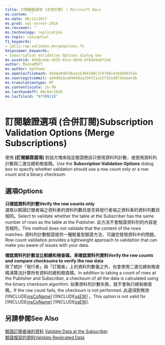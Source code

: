 ```yaml
---
title: 訂閱驗證選項 (合併訂閱) | Microsoft Docs
ms.custom: ''
ms.date: 06/13/2017
ms.prod: sql-server-2014
ms.reviewer: ''
ms.technology: replication
ms.topic: conceptual
f1_keywords:
- sql12.rep.validate.mergeoptions.f1
helpviewer_keywords:
- Subscription Validation Options dialog box
ms.assetid: 4958c4ab-2025-42ce-b836-6fb4e9e6f24d
author: MashaMSFT
ms.author: mathoma
ms.openlocfilehash: 458da0387dbaa1b366348c374748c42946893feb
ms.sourcegitcommit: ad4d92dce894592a259721a1571b1d8736abacdb
ms.translationtype: MT
ms.contentlocale: zh-TW
ms.lasthandoff: 08/04/2020
ms.locfileid: "87709118"
---
```

# <a name="subscription-validation-options-merge-subscriptions"></a><span data-ttu-id="64d05-102">訂閱驗證選項 (合併訂閱)</span><span class="sxs-lookup"><span data-stu-id="64d05-102">Subscription Validation Options (Merge Subscriptions)</span></span>
  <span data-ttu-id="64d05-103">使用 **[訂閱驗證選項]** 對話方塊來指定驗證應該只使用資料列計數，或使用資料列計數與二進位總和檢查碼。</span><span class="sxs-lookup"><span data-stu-id="64d05-103">Use the **Subscription Validation Options** dialog box to specify whether validation should use a row count only or a row count and a binary checksum.</span></span>  
  
## <a name="options"></a><span data-ttu-id="64d05-104">選項</span><span class="sxs-lookup"><span data-stu-id="64d05-104">Options</span></span>  
 <span data-ttu-id="64d05-105">**只確認資料列計數**</span><span class="sxs-lookup"><span data-stu-id="64d05-105">**Verify the row counts only**</span></span>  
 <span data-ttu-id="64d05-106">選取以驗證訂閱者端之資料表的資料列數目是否與發行者端之資料表的資料列數目相同。</span><span class="sxs-lookup"><span data-stu-id="64d05-106">Select to validate whether the table at the Subscriber has the same number of rows as the table at the Publisher.</span></span> <span data-ttu-id="64d05-107">此方法不會驗證資料列的內容是否相符。</span><span class="sxs-lookup"><span data-stu-id="64d05-107">This method does not validate that the content of the rows matches.</span></span> <span data-ttu-id="64d05-108">資料列計數驗證提供一種輕量型驗證方法，可讓您發現資料中的問題。</span><span class="sxs-lookup"><span data-stu-id="64d05-108">Row count validation provides a lightweight approach to validation that can make you aware of issues with your data.</span></span>  
  
 <span data-ttu-id="64d05-109">**確認資料列計數並比較總和檢查碼，來確認資料列資料**</span><span class="sxs-lookup"><span data-stu-id="64d05-109">**Verify the row counts and compare checksums to verify the row data**</span></span>  
 <span data-ttu-id="64d05-110">除了統計「發行者」與「訂閱者」上的資料列數量之外，也會使用二進位總和檢查碼演算法計算所有資料的總和檢查碼。</span><span class="sxs-lookup"><span data-stu-id="64d05-110">In addition to taking a count of rows at the Publisher and Subscriber, a checksum of all the data is calculated using the binary checksum algorithm.</span></span> <span data-ttu-id="64d05-111">如果資料列計數失敗，就不會執行總和檢查碼。</span><span class="sxs-lookup"><span data-stu-id="64d05-111">If the row count fails, the checksum is not performed.</span></span> <span data-ttu-id="64d05-112">此選項對無效 [!INCLUDE[msCoName](../../includes/msconame-md.md)] [!INCLUDE[ssEW](../../includes/ssew-md.md)] 。</span><span class="sxs-lookup"><span data-stu-id="64d05-112">This option is not valid for [!INCLUDE[msCoName](../../includes/msconame-md.md)] [!INCLUDE[ssEW](../../includes/ssew-md.md)].</span></span>  
  
## <a name="see-also"></a><span data-ttu-id="64d05-113">另請參閱</span><span class="sxs-lookup"><span data-stu-id="64d05-113">See Also</span></span>  
 <span data-ttu-id="64d05-114">[驗證訂閱者端的資料](validate-data-at-the-subscriber.md) </span><span class="sxs-lookup"><span data-stu-id="64d05-114">[Validate Data at the Subscriber](validate-data-at-the-subscriber.md) </span></span>  
 [<span data-ttu-id="64d05-115">驗證複寫的資料</span><span class="sxs-lookup"><span data-stu-id="64d05-115">Validate Replicated Data</span></span>](validate-data-at-the-subscriber.md)  
  
  

